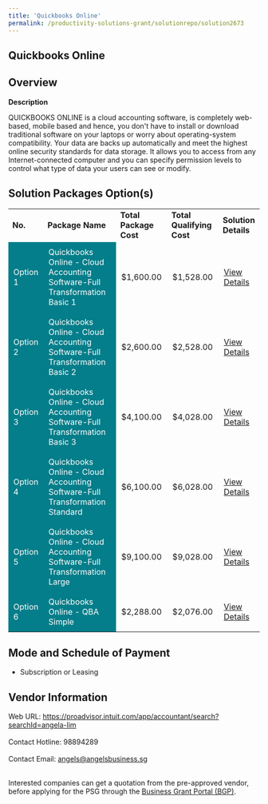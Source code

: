 ```yaml
---
title: 'Quickbooks Online'
permalink: /productivity-solutions-grant/solutionrepo/solution2673
---
```


## Quickbooks Online

## Overview

**Description**

QUICKBOOKS ONLINE is a cloud accounting software, is completely web-based, mobile based and hence, you don't have to install or download traditional software on your laptops or worry about operating-system compatibility. Your data are backs up automatically and meet the highest online security standards for data storage.  It allows you to access from any Internet-connected computer and you can specify permission levels to control what type of data your users can see or modify.

## Solution Packages Option(s)

<table>
<tr>
<td><b>No.</b></td>
<td><b>Package Name</b></td>
<td><b>Total Package Cost</b></td>
<td><b>Total Qualifying Cost</b></td>
<td><b>Solution Details</b></td>
</tr>
<tr>
<td style='padding: 10px; background-color: #037E8A; color: #FFFFFF;'>Option 1</td>
<td style='padding: 10px; background-color: #037E8A; color: #FFFFFF;'>Quickbooks Online - Cloud Accounting Software-Full Transformation Basic 1</td>
<td style='padding: 10px;'>$1,600.00</td>
<td style='padding: 10px;'>$1,528.00</td>
<td style='padding: 10px;'><a href='https://www.gobusiness.gov.sg/images/psg/Angels_Business_20210204_Desensitised_Annex_3_Part_1.pdf' target='_blank'>View Details</a></td>
</tr>
<tr>
<td style='padding: 10px; background-color: #037E8A; color: #FFFFFF;'>Option 2</td>
<td style='padding: 10px; background-color: #037E8A; color: #FFFFFF;'>Quickbooks Online - Cloud Accounting Software-Full Transformation Basic 2</td>
<td style='padding: 10px;'>$2,600.00</td>
<td style='padding: 10px;'>$2,528.00</td>
<td style='padding: 10px;'><a href='https://www.gobusiness.gov.sg/images/psg/Angels_Business_20210204_Desensitised_Annex_3_Part_2.pdf' target='_blank'>View Details</a></td>
</tr>
<tr>
<td style='padding: 10px; background-color: #037E8A; color: #FFFFFF;'>Option 3</td>
<td style='padding: 10px; background-color: #037E8A; color: #FFFFFF;'>Quickbooks Online - Cloud Accounting Software-Full Transformation Basic 3</td>
<td style='padding: 10px;'>$4,100.00</td>
<td style='padding: 10px;'>$4,028.00</td>
<td style='padding: 10px;'><a href='https://www.gobusiness.gov.sg/images/psg/Angels_Business_20210204_Desensitised_Annex_3_Part_3.pdf' target='_blank'>View Details</a></td>
</tr>
<tr>
<td style='padding: 10px; background-color: #037E8A; color: #FFFFFF;'>Option 4</td>
<td style='padding: 10px; background-color: #037E8A; color: #FFFFFF;'>Quickbooks Online - Cloud Accounting Software-Full Transformation Standard</td>
<td style='padding: 10px;'>$6,100.00</td>
<td style='padding: 10px;'>$6,028.00</td>
<td style='padding: 10px;'><a href='https://www.gobusiness.gov.sg/images/psg/Angels_Business_20210204_Desensitised_Annex_3_Part_4.pdf' target='_blank'>View Details</a></td>
</tr>
<tr>
<td style='padding: 10px; background-color: #037E8A; color: #FFFFFF;'>Option 5</td>
<td style='padding: 10px; background-color: #037E8A; color: #FFFFFF;'>Quickbooks Online - Cloud Accounting Software-Full Transformation Large</td>
<td style='padding: 10px;'>$9,100.00</td>
<td style='padding: 10px;'>$9,028.00</td>
<td style='padding: 10px;'><a href='https://www.gobusiness.gov.sg/images/psg/Angels_Business_20210204_Desensitised_Annex_3_Part_5.pdf' target='_blank'>View Details</a></td>
</tr>
<tr>
<td style='padding: 10px; background-color: #037E8A; color: #FFFFFF;'>Option 6</td>
<td style='padding: 10px; background-color: #037E8A; color: #FFFFFF;'>Quickbooks Online - QBA Simple</td>
<td style='padding: 10px;'>$2,288.00</td>
<td style='padding: 10px;'>$2,076.00</td>
<td style='padding: 10px;'><a href='https://www.gobusiness.gov.sg/images/psg/Quest_Business_Advisory_20210337_Desensitised_Annex_3.pdf' target='_blank'>View Details</a></td>
</tr>
</table>

## Mode and Schedule of Payment

 - Subscription or Leasing

## Vendor Information

 Web URL: https://proadvisor.intuit.com/app/accountant/search?searchId=angela-lim <br><br>Contact Hotline: 98894289 <br><br>Contact Email: angels@angelsbusiness.sg <br><br>

Interested companies can get a quotation from the pre-approved vendor, before applying for the PSG through the <a href='https://www.businessgrants.gov.sg/' target='_blank' rel='noopener'>Business Grant Portal (BGP)</a>.

<script src="/jquery/resize-tables.js"></script>
